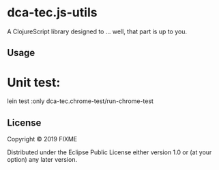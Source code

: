 # dca-tec.js-utils

A ClojureScript library designed to ... well, that part is up to you.

## Usage

# Unit test:
 lein test :only dca-tec.chrome-test/run-chrome-test

## License

Copyright © 2019 FIXME

Distributed under the Eclipse Public License either version 1.0 or (at
your option) any later version.


